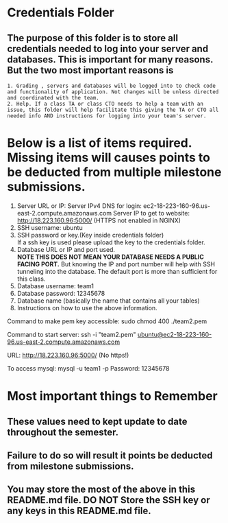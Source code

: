 # Credentials Folder

## The purpose of this folder is to store all credentials needed to log into your server and databases. This is important for many reasons. But the two most important reasons is
    1. Grading , servers and databases will be logged into to check code and functionality of application. Not changes will be unless directed and coordinated with the team.
    2. Help. If a class TA or class CTO needs to help a team with an issue, this folder will help facilitate this giving the TA or CTO all needed info AND instructions for logging into your team's server. 


# Below is a list of items required. Missing items will causes points to be deducted from multiple milestone submissions.

1. Server URL or IP: 
   Server IPv4 DNS for login: ec2-18-223-160-96.us-east-2.compute.amazonaws.com
   Server IP to get to website: http://18.223.160.96:5000/ (HTTPS not enabled in NGINX)
2. SSH username: ubuntu
3. SSH password or key.(Key inside credentials folder)
    <br> If a ssh key is used please upload the key to the credentials folder.
4. Database URL or IP and port used.
    <br><strong> NOTE THIS DOES NOT MEAN YOUR DATABASE NEEDS A PUBLIC FACING PORT.</strong> But knowing the IP and port number will help with SSH tunneling into the database. The default port is more than sufficient for this class.
5. Database username: team1
6. Database password: 12345678
7. Database name (basically the name that contains all your tables)
8. Instructions on how to use the above information.

Command to make pem key accessible: sudo chmod 400 ./team2.pem

Command to start server: ssh -i "team2.pem" ubuntu@ec2-18-223-160-96.us-east-2.compute.amazonaws.com

URL: http://18.223.160.96:5000/ (No https!)

To access mysql: mysql -u team1 -p
Password: 12345678


# Most important things to Remember
## These values need to kept update to date throughout the semester. <br>
## <strong>Failure to do so will result it points be deducted from milestone submissions.</strong><br>
## You may store the most of the above in this README.md file. DO NOT Store the SSH key or any keys in this README.md file.
